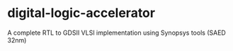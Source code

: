# digital-logic-accelerator
A complete RTL to GDSII VLSI implementation using Synopsys tools (SAED 32nm)
